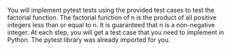 You will implement pytest tests using the provided test cases to test the factorial function. The factorial function of n is the product of all positive integers less than or equal to n. It is guaranteed that n is a non-negative integer. At each step, you will get a test case that you need to implement in Python. The pytest library was already imported for you.

